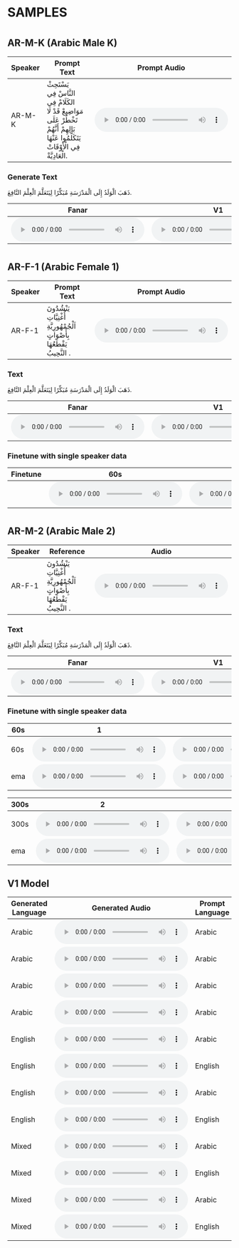 SAMPLES
====

#

## AR-M-K (Arabic Male K)

| Speaker | Prompt Text | Prompt Audio |
|---------|-----------|-------|
| AR-M-K | يَسْتَحِثْ النَّاسْ فِي الكَلَامْ فِي مَوَاضِيعْ قَدْ لَا تَخْطُرْ عَلَى بَالِهِمْ أَنَّهُمْ يَتَكَلَّمُوا عَنْهَا فِي الْأَوْقَاتْ الْعَادِيَّةْ.   |  <audio controls> <source src="https://github.com/qcri/fanar-tts-samples/raw/refs/heads/main/refs/kareem_arabic.wav" type="audio/wav">Your browser does not support the audio element</audio>  |

### Generate Text
ذَهَبَ الْوَلَدُ إِلَى الْمَدْرَسَةِ مُبَكِّرًا لِيَتَعَلَّمَ الْعِلْمَ النَّافِعَ. 

| Fanar | V1 |
|-------|----|
| <audio controls> <source src="https://github.com/qcri/fanar-tts-samples/raw/refs/heads/main/samples-shameer/kareem-ar_fanar_F5TTS_Base.wav" type="audio/wav">Your browser does not support the audio element</audio> | <audio controls> <source src="https://github.com/qcri/fanar-tts-samples/raw/refs/heads/main/samples-F5TTS_v1_en_ar/kareem-ar_1650k_F5TTS_v1_en_ar.wav" type="audio/wav">Your browser does not support the audio element</audio> |


# 

## AR-F-1 (Arabic Female 1)

| Speaker | Prompt Text | Prompt Audio |
|---------|-----------|-------|
| AR-F-1 | يَنْشُدُونَ أُغْنِيَّاتِ اَلْجُمْهُورِيَّةِ بِأَصْوَاتٍ يَقْطَعُهَا النَّحِيبُ .  |  <audio controls> <source src="https://github.com/qcri/fanar-tts-samples/raw/refs/heads/main/refs/person_one.wav" type="audio/wav">Your browser does not support the audio element</audio>  |

### Text
ذَهَبَ الْوَلَدُ إِلَى الْمَدْرَسَةِ مُبَكِّرًا لِيَتَعَلَّمَ الْعِلْمَ النَّافِعَ. 

| Fanar | V1 |
|-------|----|
| <audio controls> <source src="https://github.com/qcri/fanar-tts-samples/raw/refs/heads/main/samples-shameer/speaker1-ar_fanar_F5TTS_Base.wav" type="audio/wav">Your browser does not support the audio element</audio> | <audio controls> <source src="https://github.com/qcri/fanar-tts-samples/raw/refs/heads/main/samples-F5TTS_v1_en_ar/speaker1-ar_1650k_F5TTS_v1_en_ar.wav" type="audio/wav">Your browser does not support the audio element</audio> |


### Finetune with single speaker data

| Finetune | 60s | 300s | 3600s | 7200s |
|-------|-----|------|-------|-------|
|  | <audio controls> <source src="https://github.com/qcri/fanar-tts-samples/raw/refs/heads/main/samples-shameer/speaker1-ar_60_F5TTS_Base.wav" type="audio/wav">Your browser does not support the audio element</audio> | <audio controls> <source src="https://github.com/qcri/fanar-tts-samples/raw/refs/heads/main/samples-shameer/speaker1-ar_300_F5TTS_Base.wav" type="audio/wav">Your browser does not support the audio element</audio> | <audio controls> <source src="https://github.com/qcri/fanar-tts-samples/raw/refs/heads/main/samples-shameer/speaker1-ar_3600_F5TTS_Base.wav" type="audio/wav">Your browser does not support the audio element</audio> | <audio controls> <source src="https://github.com/qcri/fanar-tts-samples/raw/refs/heads/main/samples-shameer/speaker1-ar_7200_F5TTS_Base.wav" type="audio/wav">Your browser does not support the audio element</audio> |


#
## AR-M-2 (Arabic Male 2)

| Speaker | Reference | Audio |
|---------|-----------|-------|
| AR-F-1 | يَنْشُدُونَ أُغْنِيَّاتِ اَلْجُمْهُورِيَّةِ بِأَصْوَاتٍ يَقْطَعُهَا النَّحِيبُ .  |  <audio controls> <source src="https://github.com/qcri/fanar-tts-samples/raw/refs/heads/main/refs/person_two.wav" type="audio/wav">Your browser does not support the audio element</audio>  |

### Text
ذَهَبَ الْوَلَدُ إِلَى الْمَدْرَسَةِ مُبَكِّرًا لِيَتَعَلَّمَ الْعِلْمَ النَّافِعَ. 

| Fanar | V1 |
|-------|----|
| <audio controls> <source src="https://github.com/qcri/fanar-tts-samples/raw/refs/heads/main/samples-shameer/speaker2-ar_fanar_F5TTS_Base.wav" type="audio/wav">Your browser does not support the audio element</audio> | <audio controls> <source src="https://github.com/qcri/fanar-tts-samples/raw/refs/heads/main/samples-F5TTS_v1_en_ar/speaker2-ar_1650k_F5TTS_v1_en_ar.wav" type="audio/wav">Your browser does not support the audio element</audio> |

### Finetune with single speaker data

| 60s | 1 | 2 | 3 | 4 | 5 | 6 | 7 | 8 | 9 | 10 |
|-------|---|---|---|---|---|---|---|---|---|----|
| 60s | <audio controls> <source src="https://github.com/qcri/fanar-tts-samples/raw/refs/heads/main/samples-finetune/speaker2_sp2-60-1_F5TTS_Base-1.wav" type="audio/wav"> </audio> |  <audio controls> <source src="https://github.com/qcri/fanar-tts-samples/raw/refs/heads/main/samples-finetune/speaker2_sp2-60-2_F5TTS_Base-2.wav" type="audio/wav"> </audio> | <audio controls> <source src="https://github.com/qcri/fanar-tts-samples/raw/refs/heads/main/samples-finetune/speaker2_sp2-60-3_F5TTS_Base-3.wav" type="audio/wav"> </audio> | <audio controls> <source src="https://github.com/qcri/fanar-tts-samples/raw/refs/heads/main/samples-finetune/speaker2_sp2-60-4_F5TTS_Base-4.wav" type="audio/wav"> </audio> | <audio controls> <source src="https://github.com/qcri/fanar-tts-samples/raw/refs/heads/main/samples-finetune/speaker2_sp2-60-5_F5TTS_Base-5.wav" type="audio/wav"> </audio> | <audio controls> <source src="https://github.com/qcri/fanar-tts-samples/raw/refs/heads/main/samples-finetune/speaker2_sp2-60-6_F5TTS_Base-6.wav" type="audio/wav"> </audio> | <audio controls> <source src="https://github.com/qcri/fanar-tts-samples/raw/refs/heads/main/samples-finetune/speaker2_sp2-60-7_F5TTS_Base-7.wav" type="audio/wav"> </audio> | <audio controls> <source src="https://github.com/qcri/fanar-tts-samples/raw/refs/heads/main/samples-finetune/speaker2_sp2-60-8_F5TTS_Base-8.wav" type="audio/wav"> </audio> | <audio controls> <source src="https://github.com/qcri/fanar-tts-samples/raw/refs/heads/main/samples-finetune/speaker2_sp2-60-9_F5TTS_Base-9.wav" type="audio/wav"> </audio> | <audio controls> <source src="https://github.com/qcri/fanar-tts-samples/raw/refs/heads/main/samples-finetune/speaker2_sp2-60-10_F5TTS_Base-10.wav" type="audio/wav"> </audio> |
| ema | <audio controls> <source src="https://github.com/qcri/fanar-tts-samples/raw/refs/heads/main/samples-finetune/speaker2_sp2-60-1_F5TTS_Base-1-ema.wav" type="audio/wav"> </audio> |  <audio controls> <source src="https://github.com/qcri/fanar-tts-samples/raw/refs/heads/main/samples-finetune/speaker2_sp2-60-2_F5TTS_Base-2-ema.wav" type="audio/wav"> </audio> | <audio controls> <source src="https://github.com/qcri/fanar-tts-samples/raw/refs/heads/main/samples-finetune/speaker2_sp2-60-3_F5TTS_Base-3-ema.wav" type="audio/wav"> </audio> | <audio controls> <source src="https://github.com/qcri/fanar-tts-samples/raw/refs/heads/main/samples-finetune/speaker2_sp2-60-4_F5TTS_Base-4-ema.wav" type="audio/wav"> </audio> | <audio controls> <source src="https://github.com/qcri/fanar-tts-samples/raw/refs/heads/main/samples-finetune/speaker2_sp2-60-5_F5TTS_Base-5-ema.wav" type="audio/wav"> </audio> | <audio controls> <source src="https://github.com/qcri/fanar-tts-samples/raw/refs/heads/main/samples-finetune/speaker2_sp2-60-6_F5TTS_Base-6-ema.wav" type="audio/wav"> </audio> | <audio controls> <source src="https://github.com/qcri/fanar-tts-samples/raw/refs/heads/main/samples-finetune/speaker2_sp2-60-7_F5TTS_Base-7-ema.wav" type="audio/wav"> </audio> | <audio controls> <source src="https://github.com/qcri/fanar-tts-samples/raw/refs/heads/main/samples-finetune/speaker2_sp2-60-8_F5TTS_Base-8-ema.wav" type="audio/wav"> </audio> | <audio controls> <source src="https://github.com/qcri/fanar-tts-samples/raw/refs/heads/main/samples-finetune/speaker2_sp2-60-9_F5TTS_Base-9-ema.wav" type="audio/wav"> </audio> | <audio controls> <source src="https://github.com/qcri/fanar-tts-samples/raw/refs/heads/main/samples-finetune/speaker2_sp2-60-10_F5TTS_Base-10-ema.wav" type="audio/wav"> </audio> |

| 300s | 2 | 4 | 6 | 8 | 10 | 12 | 14 | 16 | 18 | 20 | 22 | 24 | 26 | 28 | 30 | 32 | 34 | 36 | 38 | 40 | 42 | 44 | 46 | 48 |
|-------|---|---|---|---|----|----|----|----|----|----|----|----|----|----|----|----|----|----|----|----|----|----|----|----|
| 300s |<audio controls> <source src="https://github.com/qcri/fanar-tts-samples/raw/refs/heads/main/samples-finetune/speaker2_sp2-300-2_F5TTS_Base-2.wav" type="audio/wav"> </audio> | <audio controls> <source src="https://github.com/qcri/fanar-tts-samples/raw/refs/heads/main/samples-finetune/speaker2_sp2-300-4_F5TTS_Base-4.wav" type="audio/wav"> </audio> | <audio controls> <source src="https://github.com/qcri/fanar-tts-samples/raw/refs/heads/main/samples-finetune/speaker2_sp2-300-6_F5TTS_Base-6.wav" type="audio/wav"> </audio> | <audio controls> <source src="https://github.com/qcri/fanar-tts-samples/raw/refs/heads/main/samples-finetune/speaker2_sp2-300-8_F5TTS_Base-8.wav" type="audio/wav"> </audio> | <audio controls> <source src="https://github.com/qcri/fanar-tts-samples/raw/refs/heads/main/samples-finetune/speaker2_sp2-300-10_F5TTS_Base-10.wav" type="audio/wav"> </audio> | <audio controls> <source src="https://github.com/qcri/fanar-tts-samples/raw/refs/heads/main/samples-finetune/speaker2_sp2-300-12_F5TTS_Base-12.wav" type="audio/wav"> </audio> | <audio controls> <source src="https://github.com/qcri/fanar-tts-samples/raw/refs/heads/main/samples-finetune/speaker2_sp2-300-14_F5TTS_Base-14.wav" type="audio/wav"> </audio> | <audio controls> <source src="https://github.com/qcri/fanar-tts-samples/raw/refs/heads/main/samples-finetune/speaker2_sp2-300-16_F5TTS_Base-16.wav" type="audio/wav"> </audio> | <audio controls> <source src="https://github.com/qcri/fanar-tts-samples/raw/refs/heads/main/samples-finetune/speaker2_sp2-300-18_F5TTS_Base-18.wav" type="audio/wav"> </audio> | <audio controls> <source src="https://github.com/qcri/fanar-tts-samples/raw/refs/heads/main/samples-finetune/speaker2_sp2-300-20_F5TTS_Base-20.wav" type="audio/wav"> </audio> | <audio controls> <source src="https://github.com/qcri/fanar-tts-samples/raw/refs/heads/main/samples-finetune/speaker2_sp2-300-22_F5TTS_Base-22.wav" type="audio/wav"> </audio> | <audio controls> <source src="https://github.com/qcri/fanar-tts-samples/raw/refs/heads/main/samples-finetune/speaker2_sp2-300-24_F5TTS_Base-24.wav" type="audio/wav"> </audio> | <audio controls> <source src="https://github.com/qcri/fanar-tts-samples/raw/refs/heads/main/samples-finetune/speaker2_sp2-300-26_F5TTS_Base-26.wav" type="audio/wav"> </audio> | <audio controls> <source src="https://github.com/qcri/fanar-tts-samples/raw/refs/heads/main/samples-finetune/speaker2_sp2-300-28_F5TTS_Base-28.wav" type="audio/wav"> </audio> | <audio controls> <source src="https://github.com/qcri/fanar-tts-samples/raw/refs/heads/main/samples-finetune/speaker2_sp2-300-30_F5TTS_Base-30.wav" type="audio/wav"> </audio> | <audio controls> <source src="https://github.com/qcri/fanar-tts-samples/raw/refs/heads/main/samples-finetune/speaker2_sp2-300-32_F5TTS_Base-32.wav" type="audio/wav"> </audio> | <audio controls> <source src="https://github.com/qcri/fanar-tts-samples/raw/refs/heads/main/samples-finetune/speaker2_sp2-300-34_F5TTS_Base-34.wav" type="audio/wav"> </audio> | <audio controls> <source src="https://github.com/qcri/fanar-tts-samples/raw/refs/heads/main/samples-finetune/speaker2_sp2-300-36_F5TTS_Base-36.wav" type="audio/wav"> </audio> | <audio controls> <source src="https://github.com/qcri/fanar-tts-samples/raw/refs/heads/main/samples-finetune/speaker2_sp2-300-38_F5TTS_Base-38.wav" type="audio/wav"> </audio> | <audio controls> <source src="https://github.com/qcri/fanar-tts-samples/raw/refs/heads/main/samples-finetune/speaker2_sp2-300-40_F5TTS_Base-40.wav" type="audio/wav"> </audio> | <audio controls> <source src="https://github.com/qcri/fanar-tts-samples/raw/refs/heads/main/samples-finetune/speaker2_sp2-300-42_F5TTS_Base-42.wav" type="audio/wav"> </audio> | <audio controls> <source src="https://github.com/qcri/fanar-tts-samples/raw/refs/heads/main/samples-finetune/speaker2_sp2-300-44_F5TTS_Base-44.wav" type="audio/wav"> </audio> | <audio controls> <source src="https://github.com/qcri/fanar-tts-samples/raw/refs/heads/main/samples-finetune/speaker2_sp2-300-46_F5TTS_Base-46.wav" type="audio/wav"> </audio> | <audio controls> <source src="https://github.com/qcri/fanar-tts-samples/raw/refs/heads/main/samples-finetune/speaker2_sp2-300-48_F5TTS_Base-48.wav" type="audio/wav"> </audio> |
| ema | <audio controls> <source src="https://github.com/qcri/fanar-tts-samples/raw/refs/heads/main/samples-finetune/speaker2_sp2-300-2_F5TTS_Base-2-ema.wav" type="audio/wav"> </audio> | <audio controls> <source src="https://github.com/qcri/fanar-tts-samples/raw/refs/heads/main/samples-finetune/speaker2_sp2-300-4_F5TTS_Base-4-ema.wav" type="audio/wav"> </audio> | <audio controls> <source src="https://github.com/qcri/fanar-tts-samples/raw/refs/heads/main/samples-finetune/speaker2_sp2-300-6_F5TTS_Base-6-ema.wav" type="audio/wav"> </audio> | <audio controls> <source src="https://github.com/qcri/fanar-tts-samples/raw/refs/heads/main/samples-finetune/speaker2_sp2-300-8_F5TTS_Base-8-ema.wav" type="audio/wav"> </audio> | <audio controls> <source src="https://github.com/qcri/fanar-tts-samples/raw/refs/heads/main/samples-finetune/speaker2_sp2-300-10_F5TTS_Base-10-ema.wav" type="audio/wav"> </audio> | <audio controls> <source src="https://github.com/qcri/fanar-tts-samples/raw/refs/heads/main/samples-finetune/speaker2_sp2-300-12_F5TTS_Base-12-ema.wav" type="audio/wav"> </audio> | <audio controls> <source src="https://github.com/qcri/fanar-tts-samples/raw/refs/heads/main/samples-finetune/speaker2_sp2-300-14_F5TTS_Base-14-ema.wav" type="audio/wav"> </audio> | <audio controls> <source src="https://github.com/qcri/fanar-tts-samples/raw/refs/heads/main/samples-finetune/speaker2_sp2-300-16_F5TTS_Base-16-ema.wav" type="audio/wav"> </audio> | <audio controls> <source src="https://github.com/qcri/fanar-tts-samples/raw/refs/heads/main/samples-finetune/speaker2_sp2-300-18_F5TTS_Base-18-ema.wav" type="audio/wav"> </audio> | <audio controls> <source src="https://github.com/qcri/fanar-tts-samples/raw/refs/heads/main/samples-finetune/speaker2_sp2-300-20_F5TTS_Base-20-ema.wav" type="audio/wav"> </audio> | <audio controls> <source src="https://github.com/qcri/fanar-tts-samples/raw/refs/heads/main/samples-finetune/speaker2_sp2-300-22_F5TTS_Base-22-ema.wav" type="audio/wav"> </audio> | <audio controls> <source src="https://github.com/qcri/fanar-tts-samples/raw/refs/heads/main/samples-finetune/speaker2_sp2-300-24_F5TTS_Base-24-ema.wav" type="audio/wav"> </audio> | <audio controls> <source src="https://github.com/qcri/fanar-tts-samples/raw/refs/heads/main/samples-finetune/speaker2_sp2-300-26_F5TTS_Base-26-ema.wav" type="audio/wav"> </audio> | <audio controls> <source src="https://github.com/qcri/fanar-tts-samples/raw/refs/heads/main/samples-finetune/speaker2_sp2-300-28_F5TTS_Base-28-ema.wav" type="audio/wav"> </audio> | <audio controls> <source src="https://github.com/qcri/fanar-tts-samples/raw/refs/heads/main/samples-finetune/speaker2_sp2-300-30_F5TTS_Base-30-ema.wav" type="audio/wav"> </audio> | <audio controls> <source src="https://github.com/qcri/fanar-tts-samples/raw/refs/heads/main/samples-finetune/speaker2_sp2-300-32_F5TTS_Base-32-ema.wav" type="audio/wav"> </audio> | <audio controls> <source src="https://github.com/qcri/fanar-tts-samples/raw/refs/heads/main/samples-finetune/speaker2_sp2-300-34_F5TTS_Base-34-ema.wav" type="audio/wav"> </audio> | <audio controls> <source src="https://github.com/qcri/fanar-tts-samples/raw/refs/heads/main/samples-finetune/speaker2_sp2-300-36_F5TTS_Base-36-ema.wav" type="audio/wav"> </audio> | <audio controls> <source src="https://github.com/qcri/fanar-tts-samples/raw/refs/heads/main/samples-finetune/speaker2_sp2-300-38_F5TTS_Base-38-ema.wav" type="audio/wav"> </audio> | <audio controls> <source src="https://github.com/qcri/fanar-tts-samples/raw/refs/heads/main/samples-finetune/speaker2_sp2-300-40_F5TTS_Base-40-ema.wav" type="audio/wav"> </audio> | <audio controls> <source src="https://github.com/qcri/fanar-tts-samples/raw/refs/heads/main/samples-finetune/speaker2_sp2-300-42_F5TTS_Base-42-ema.wav" type="audio/wav"> </audio> | <audio controls> <source src="https://github.com/qcri/fanar-tts-samples/raw/refs/heads/main/samples-finetune/speaker2_sp2-300-44_F5TTS_Base-44-ema.wav" type="audio/wav"> </audio> | <audio controls> <source src="https://github.com/qcri/fanar-tts-samples/raw/refs/heads/main/samples-finetune/speaker2_sp2-300-46_F5TTS_Base-46-ema.wav" type="audio/wav"> </audio> | <audio controls> <source src="https://github.com/qcri/fanar-tts-samples/raw/refs/heads/main/samples-finetune/speaker2_sp2-300-48_F5TTS_Base-48-ema.wav" type="audio/wav"> </audio> |


## V1 Model

| Generated Language | Generated Audio | Prompt Language | Prompt Audio |
|----------------|-----------------|-----------------|--------------|
|     Arabic     | <audio controls> <source src="https://github.com/qcri/fanar-tts-samples/raw/refs/heads/main/samples-F5TTS_v1_en_ar/Arabic-Abeer_1650k_F5TTS_v1_en_ar.wav" type="audio/wav"> | Arabic | <audio controls> <source src="https://github.com/qcri/fanar-tts-samples/raw/refs/heads/main/refs/MSA-Abeer-00003.wav" type="audio/wav">   |
|      Arabic          | <audio controls> <source src="https://github.com/qcri/fanar-tts-samples/raw/refs/heads/main/samples-F5TTS_v1_en_ar/Arabic-kareem-ar_1650k_F5TTS_v1_en_ar.wav" type="audio/wav"> | Arabic | <audio controls>  <source src="https://github.com/qcri/fanar-tts-samples/raw/refs/heads/main/refs/kareem_arabic.wav" type="audio/wav">    |
|      Arabic          | <audio controls> <source src="https://github.com/qcri/fanar-tts-samples/raw/refs/heads/main/samples-F5TTS_v1_en_ar/Arabic-speaker1-ar_1650k_F5TTS_v1_en_ar.wav" type="audio/wav"> | Arabic |  <audio controls>   <source src="https://github.com/qcri/fanar-tts-samples/raw/refs/heads/main/refs/person_one.wav" type="audio/wav">   |
|       Arabic         | <audio controls> <source src="https://github.com/qcri/fanar-tts-samples/raw/refs/heads/main/samples-F5TTS_v1_en_ar/Arabic-speaker2-ar_1650k_F5TTS_v1_en_ar.wav" type="audio/wav"> | Arabic |  <audio controls> <source src="https://github.com/qcri/fanar-tts-samples/raw/refs/heads/main/refs/person_two.wav" type="audio/wav">    |
|       English         | <audio controls> <source src="https://github.com/qcri/fanar-tts-samples/raw/refs/heads/main/samples-F5TTS_v1_en_ar/English-Abeer-ar_1650k_F5TTS_v1_en_ar.wav" type="audio/wav"> | Arabic | <audio controls>  <source src="https://github.com/qcri/fanar-tts-samples/raw/refs/heads/main/refs/MSA-Abeer-00003.wav" type="audio/wav">   |
|       English         | <audio controls> <source src="https://github.com/qcri/fanar-tts-samples/raw/refs/heads/main/samples-F5TTS_v1_en_ar/English-elevenlabs-en_1650k_F5TTS_v1_en_ar.wav" type="audio/wav"> | English | <audio controls> <source src="https://github.com/qcri/fanar-tts-samples/raw/refs/heads/main/refs/welcome_to_planet_earth.wav" type="audio/wav">     |
|         English       | <audio controls> <source src="https://github.com/qcri/fanar-tts-samples/raw/refs/heads/main/samples-F5TTS_v1_en_ar/English-kareem-ar_1650k_F5TTS_v1_en_ar.wav" type="audio/wav"> | Arabic |  <audio controls> <source src="https://github.com/qcri/fanar-tts-samples/raw/refs/heads/main/refs/kareem_arabic.wav" type="audio/wav">    |
|         English       | <audio controls> <source src="https://github.com/qcri/fanar-tts-samples/raw/refs/heads/main/samples-F5TTS_v1_en_ar/English-trump-en_1650k_F5TTS_v1_en_ar.wav" type="audio/wav"> | English | <audio controls> <source src="https://github.com/qcri/fanar-tts-samples/raw/refs/heads/main/refs/trump_you_gotta_get_out_to_voite.wav" type="audio/wav">     |
|         Mixed       | <audio controls> <source src="https://github.com/qcri/fanar-tts-samples/raw/refs/heads/main/samples-F5TTS_v1_en_ar/mixed-Abeer-ar_1650k_F5TTS_v1_en_ar.wav" type="audio/wav"> | Arabic | <audio controls>  <source src="https://github.com/qcri/fanar-tts-samples/raw/refs/heads/main/refs/MSA-Abeer-00003.wav" type="audio/wav">   |
|        Mixed        | <audio controls> <source src="https://github.com/qcri/fanar-tts-samples/raw/refs/heads/main/samples-F5TTS_v1_en_ar/mixed-elevenlabs-en_1650k_F5TTS_v1_en_ar.wav" type="audio/wav"> | English | <audio controls> <source src="https://github.com/qcri/fanar-tts-samples/raw/refs/heads/main/refs/welcome_to_planet_earth.wav" type="audio/wav">     |
|        Mixed        | <audio controls> <source src="https://github.com/qcri/fanar-tts-samples/raw/refs/heads/main/samples-F5TTS_v1_en_ar/mixed-kareem-ar_1650k_F5TTS_v1_en_ar.wav" type="audio/wav"> | Arabic |  <audio controls>  <source src="https://github.com/qcri/fanar-tts-samples/raw/refs/heads/main/refs/kareem_arabic.wav" type="audio/wav">   |
|         Mixed       | <audio controls> <source src="https://github.com/qcri/fanar-tts-samples/raw/refs/heads/main/samples-F5TTS_v1_en_ar/mixed-trump-en_1650k_F5TTS_v1_en_ar.wav" type="audio/wav"> | English |  <audio controls>  <source src="https://github.com/qcri/fanar-tts-samples/raw/refs/heads/main/refs/trump_you_gotta_get_out_to_voite.wav" type="audio/wav">   |